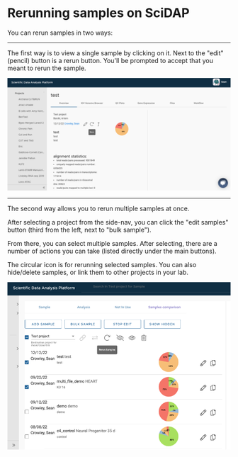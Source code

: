 # Rerunning samples on SciDAP

You can rerun samples in two ways:

---

The first way is to view a single sample by clicking on it. Next to the "edit" (pencil) button is a rerun button. You'll be prompted to accept that you meant to rerun the sample.

![Rerun single sample](../images/RERUN_single_sample.png)

---

The second way allows you to rerun multiple samples at once. 

After selecting a project from the side-nav, you can click the "edit samples" button (third from the left, next to "bulk sample").

From there, you can select multiple samples. After selecting, there are a number of actions you can take (listed directly under the main buttons). 

The circular icon is for rerunning selected samples. You can also hide/delete samples, or link them to other projects in your lab.


![Rerun multiple samples](../images/RERUN_multiple_samples.png)
